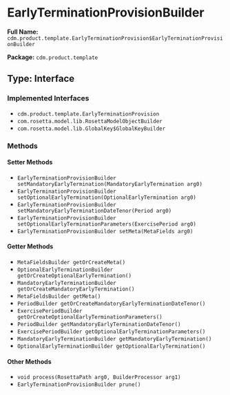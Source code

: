 # EarlyTerminationProvisionBuilder

**Full Name:** `cdm.product.template.EarlyTerminationProvision$EarlyTerminationProvisionBuilder`

**Package:** `cdm.product.template`

## Type: Interface

### Implemented Interfaces

- `cdm.product.template.EarlyTerminationProvision`
- `com.rosetta.model.lib.RosettaModelObjectBuilder`
- `com.rosetta.model.lib.GlobalKey$GlobalKeyBuilder`

### Methods

#### Setter Methods

- `EarlyTerminationProvisionBuilder setMandatoryEarlyTermination(MandatoryEarlyTermination arg0)`
- `EarlyTerminationProvisionBuilder setOptionalEarlyTermination(OptionalEarlyTermination arg0)`
- `EarlyTerminationProvisionBuilder setMandatoryEarlyTerminationDateTenor(Period arg0)`
- `EarlyTerminationProvisionBuilder setOptionalEarlyTerminationParameters(ExercisePeriod arg0)`
- `EarlyTerminationProvisionBuilder setMeta(MetaFields arg0)`

#### Getter Methods

- `MetaFieldsBuilder getOrCreateMeta()`
- `OptionalEarlyTerminationBuilder getOrCreateOptionalEarlyTermination()`
- `MandatoryEarlyTerminationBuilder getOrCreateMandatoryEarlyTermination()`
- `MetaFieldsBuilder getMeta()`
- `PeriodBuilder getOrCreateMandatoryEarlyTerminationDateTenor()`
- `ExercisePeriodBuilder getOrCreateOptionalEarlyTerminationParameters()`
- `PeriodBuilder getMandatoryEarlyTerminationDateTenor()`
- `ExercisePeriodBuilder getOptionalEarlyTerminationParameters()`
- `MandatoryEarlyTerminationBuilder getMandatoryEarlyTermination()`
- `OptionalEarlyTerminationBuilder getOptionalEarlyTermination()`

#### Other Methods

- `void process(RosettaPath arg0, BuilderProcessor arg1)`
- `EarlyTerminationProvisionBuilder prune()`

